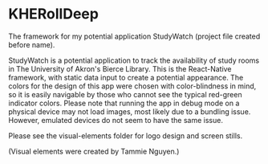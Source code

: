 # KHERollDeep
The framework for my potential application StudyWatch (project file created before name).

StudyWatch is a potential application to track the availability of study rooms in The University of Akron's Bierce Library.
This is the React-Native framework, with static data input to create a potential appearance. 
The colors for the design of this app were chosen with color-blindness in mind, so it is easily navigable by those who cannot see the typical
red-green indicator colors.
Please note that running the app in debug mode on a physical device may not load images, most likely due to a bundling issue.
However, emulated devices do not seem to have the same issue.

Please see the visual-elements folder for logo design and screen stills.

(Visual elements were created by Tammie Nguyen.)
